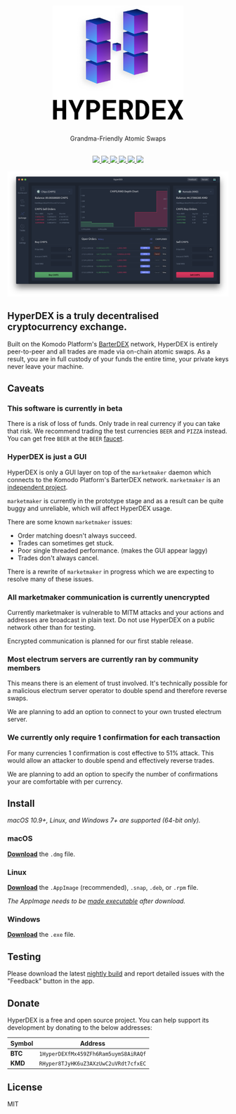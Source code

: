 <div align="center">
	<br>
	<img src="media/Logo-Black-Text.png" height="260">
	<br>
	<br>
	<p>Grandma-Friendly Atomic Swaps</p>
	<br>
	<a title="Downloads" href="https://github.com/atomiclabs/hyperdex/releases/latest">
		<img src="https://img.shields.io/github/downloads/atomiclabs/hyperdex/total.svg">
	</a>
	<a title="Crowdin" target="_blank" href="https://crowdin.com/project/hyperdex">
		<img src="https://d322cqt584bo4o.cloudfront.net/hyperdex/localized.svg">
	</a>
	<a title="MIT License" href="LICENSE">
		<img src="https://img.shields.io/github/license/atomiclabs/hyperdex.svg">
	</a>
	<a title="Release" href="https://github.com/atomiclabs/hyperdex/releases/latest">
		<img src="https://badgen.net/github/release/atomiclabs/hyperdex/">
	</a>
	<a title="Keybase" target="_blank" href="https://keybase.io/hyperdex">
		<img src="https://badgen.net/keybase/pgp/hyperdex">
	</a>
	<a href="Follow on Twitter" href="https://twitter.com/HyperDEXApp">
		<img src="https://img.shields.io/twitter/follow/HyperDexApp.svg?style=social&label=Follow">
	</a>
	<br>
	<br>
	<img src="media/screenshots/exchange-view.png" width="898">
</div>

## HyperDEX is a truly decentralised cryptocurrency exchange.

Built on the Komodo Platform's <a href="https://barterdex.supernet.org">BarterDEX</a> network, HyperDEX is entirely peer-to-peer and all trades are made via on-chain atomic swaps. As a result, you are in full custody of your funds the entire time, your private keys never leave your machine.

## Caveats

### This software is currently in beta

There is a risk of loss of funds. Only trade in real currency if you can take that risk. We recommend trading the test currencies `BEER` and `PIZZA` instead. You can get free `BEER` at the `BEER` [faucet](https://www.atomicexplorer.com/#/faucet).


### HyperDEX is just a GUI

HyperDEX is only a GUI layer on top of the `marketmaker` daemon which connects to the Komodo Platform's BarterDEX network. `marketmaker` is an [independent project](https://github.com/jl777/SuperNET/blob/master/iguana/exchanges/mm.c).

`marketmaker` is currently in the prototype stage and as a result can be quite buggy and unreliable, which will affect HyperDEX usage.

There are some known `marketmaker` issues:
- Order matching doesn't always succeed.
- Trades can sometimes get stuck.
- Poor single threaded performance. (makes the GUI appear laggy)
- Trades don't always cancel.

There is a rewrite of `marketmaker` in progress which we are expecting to resolve many of these issues.

### All marketmaker communication is currently unencrypted

Currently marketmaker is vulnerable to MITM attacks and your actions and addresses are broadcast in plain text. Do not use HyperDEX on a public network other than for testing.

Encrypted communication is planned for our first stable release.

### Most electrum servers are currently ran by community members

This means there is an element of trust involved. It's technically possible for a malicious electrum server operator to double spend and therefore reverse swaps.

We are planning to add an option to connect to your own trusted electrum server.

### We currently only require 1 confirmation for each transaction

For many currencies 1 confirmation is cost effective to 51% attack. This would allow an attacker to double spend and effectively reverse trades.

We are planning to add an option to specify the number of confirmations your are comfortable with per currency.

## Install

*macOS 10.9+, Linux, and Windows 7+ are supported (64-bit only).*

### macOS

[**Download**](https://github.com/atomiclabs/hyperdex/releases/latest) the `.dmg` file.

### Linux

[**Download**](https://github.com/atomiclabs/hyperdex/releases/latest) the `.AppImage` (recommended), `.snap`, `.deb`, or `.rpm` file.

*The AppImage needs to be [made executable](http://discourse.appimage.org/t/how-to-make-an-appimage-executable/80) after download.*

### Windows

[**Download**](https://github.com/atomiclabs/hyperdex/releases/latest) the `.exe` file.

## Testing

Please download the latest [nightly build](https://github.com/atomiclabs/hyperdex-nightlies/releases/latest) and report detailed issues with the "Feedback" button in the app.

## Donate

HyperDEX is a free and open source project. You can help support its development by donating to the below addresses:

| Symbol  | Address                             |
| ------- | ----------------------------------- |
| **BTC** | `1HyperDEXfMx459ZFh6Ram5uymS8AiRAQf`|
| **KMD** | `RHyper8TJyHK6uZ3AXzUwC2uVRdt7cfxEC`|

## License

MIT
